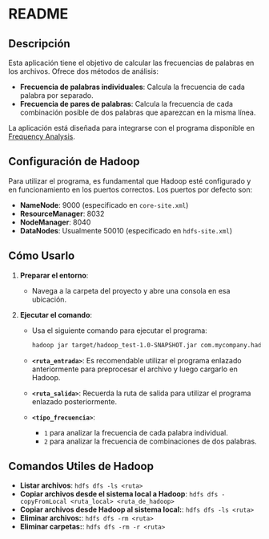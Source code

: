 # README

## Descripción

Esta aplicación tiene el objetivo de calcular las frecuencias de palabras en los archivos. Ofrece dos métodos de análisis:

- **Frecuencia de palabras individuales**: Calcula la frecuencia de cada palabra por separado.
- **Frecuencia de pares de palabras**: Calcula la frecuencia de cada combinación posible de dos palabras que aparezcan en la misma línea.

La aplicación está diseñada para integrarse con el programa disponible en [Frequency Analysis](https://github.com/MarcelaTovar/Concurrencia.git).

## Configuración de Hadoop

Para utilizar el programa, es fundamental que Hadoop esté configurado y en funcionamiento en los puertos correctos. Los puertos por defecto son:

- **NameNode**: 9000 (especificado en `core-site.xml`)
- **ResourceManager**: 8032
- **NodeManager**: 8040
- **DataNodes**: Usualmente 50010 (especificado en `hdfs-site.xml`)

## Cómo Usarlo

1. **Preparar el entorno**:
   - Navega a la carpeta del proyecto y abre una consola en esa ubicación.

2. **Ejecutar el comando**:
   - Usa el siguiente comando para ejecutar el programa:

     ```bash
     hadoop jar target/hadoop_test-1.0-SNAPSHOT.jar com.mycompany.hadoop_test.HadoopTest <ruta_entrada> <ruta_salida> <tipo_frecuencia>
     ```

   - **`<ruta_entrada>`**: Es recomendable utilizar el programa enlazado anteriormente para preprocesar el archivo y luego cargarlo en Hadoop.
   - **`<ruta_salida>`**: Recuerda la ruta de salida para utilizar el programa enlazado posteriormente.
   - **`<tipo_frecuencia>`**: 
     - `1` para analizar la frecuencia de cada palabra individual.
     - `2` para analizar la frecuencia de combinaciones de dos palabras.
	 

## Comandos Utiles de Hadoop


- **Listar archivos**:
`` hdfs dfs -ls <ruta> ``
- **Copiar archivos desde el sistema local a Hadoop**:
``hdfs dfs -copyFromLocal <ruta_local> <ruta_de_hadoop> ``
- **Copiar archivos desde Hadoop al sistema local:**:
`` hdfs dfs -ls <ruta> ``
- **Eliminar archivos:**:
`` hdfs dfs -rm <ruta>
 ``
- **Eliminar carpetas:**:
``hdfs dfs -rm -r <ruta> ``
